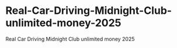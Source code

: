 # Real-Car-Driving-Midnight-Club-unlimited-money-2025
Real Car Driving Midnight Club unlimited money 2025
